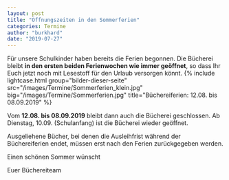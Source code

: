 ```yaml
---
layout: post
title: "Öffnungszeiten in den Sommerferien"
categories: Termine
author: "burkhard"
date: "2019-07-27"
---
```

Für unsere Schulkinder haben bereits die Ferien begonnen. Die Bücherei bleibt **in den ersten beiden Ferienwochen wie immer geöffnet**, so dass Ihr Euch jetzt noch mit Lesestoff für den Urlaub versorgen könnt.
{% include lightcase.html group="bilder-dieser-seite"
      src="/images/Termine/Sommerferien_klein.jpg" 
      big="/images/Termine/Sommerferien.jpg" 
      title="Büchereiferien: 12.08. bis 08.09.2019" %}
      
Vom **12.08. bis 08.09.2019** bleibt dann auch die Bücherei geschlossen. Ab Dienstag, 10.09. (Schulanfang) ist die Bücherei wieder geöffnet.

Ausgeliehene Bücher, bei denen die Ausleihfrist während der Büchereiferien endet, müssen erst nach den Ferien zurückgegeben werden.

Einen schönen Sommer wünscht

Euer Büchereiteam
